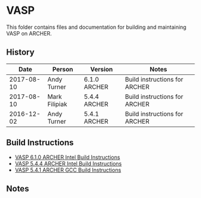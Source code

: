 VASP
====

This folder contains files and documentation for building and maintaining VASP on ARCHER.

History
-------

Date | Person | Version | Notes
---- | -------|---------|------
2017-08-10 | Andy Turner | 6.1.0 ARCHER | Build instructions for ARCHER
2017-08-10 | Mark Filipiak | 5.4.4 ARCHER | Build instructions for ARCHER
2016-12-02 | Andy Turner | 5.4.1 ARCHER | Build instructions for ARCHER

Build Instructions
------------------

* [VASP 6.1.0 ARCHER Intel Build Instructions](build_vasp_6.1.0_ARCHER_intel.md)
* [VASP 5.4.4 ARCHER Intel Build Instructions](build_vasp_5.4.4_ivybrg.md)
* [VASP 5.4.1 ARCHER GCC Build Instructions](build_vasp_5.4.1_ivybrg.md)

Notes
-----


